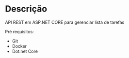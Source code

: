 # Descrição

API REST em ASP.NET CORE para gerenciar lista de tarefas

Pré requisitos:

- Git
- Docker
- Dot.net Core
